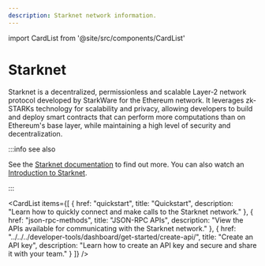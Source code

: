 ```yaml
---
description: Starknet network information.
---
```


import CardList from '@site/src/components/CardList'

# Starknet

Starknet is a decentralized, permissionless and scalable Layer-2 network protocol developed by StarkWare for the Ethereum
network. It leverages zk-STARKs technology for scalability and privacy, allowing developers to build and deploy smart contracts
that can perform more computations than on Ethereum's base layer, while maintaining a high level of security and decentralization.

:::info see also

See the [Starknet documentation](https://docs.starknet.io/documentation/) to find out more. You can also watch an
[Introduction to Starknet](https://www.youtube.com/watch?v=eL9le56gcS0).

:::

<CardList
  items={[
    {
      href: "quickstart",
      title: "Quickstart",
      description: "Learn how to quickly connect and make calls to the Starknet network."
    },
    {
      href: "json-rpc-methods",
      title: "JSON-RPC APIs",
      description: "View the APIs available for communicating with the Starknet network."
    },
    {
      href: "../../../developer-tools/dashboard/get-started/create-api/",
      title: "Create an API key",
      description: "Learn how to create an API key and secure and share it with your team."
    }
  ]}
/>
